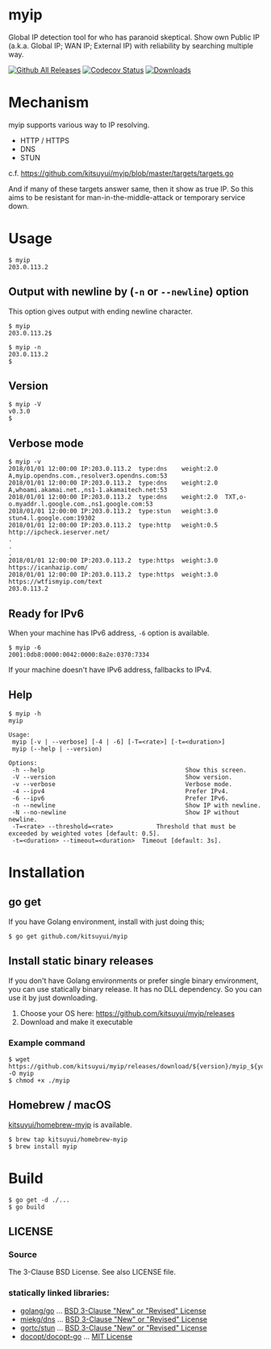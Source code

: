 # myip

Global IP detection tool for who has paranoid skeptical.
Show own Public IP (a.k.a. Global IP; WAN IP; External IP) with reliability by searching multiple way.

[![Github All Releases](https://img.shields.io/github/downloads/kitsuyui/scraper/total.svg)](https://github.com/kitsuyui/scraper/releases/latest)
[![Codecov Status](https://img.shields.io/codecov/c/github/kitsuyui/myip.svg)](https://codecov.io/github/kitsuyui/myip/)
[![Downloads](https://img.shields.io/github/downloads/kitsuyui/myip/total.svg)](https://github.com/kitsuyui/myip/releases/latest)

# Mechanism

myip supports various way to IP resolving.

- HTTP / HTTPS
- DNS
- STUN

c.f. https://github.com/kitsuyui/myip/blob/master/targets/targets.go

And if many of these targets answer same, then it show as true IP.
So this aims to be resistant for man-in-the-middle-attack or temporary service down.

# Usage

```console
$ myip
203.0.113.2
```

## Output with newline by (`-n` or `--newline`) option

This option gives output with ending newline character.

```console
$ myip
203.0.113.2$
```

```console
$ myip -n
203.0.113.2
$
```

## Version

```console
$ myip -V
v0.3.0
$
```

## Verbose mode

```console
$ myip -v
2018/01/01 12:00:00 IP:203.0.113.2	type:dns	weight:2.0	A,myip.opendns.com.,resolver3.opendns.com:53
2018/01/01 12:00:00 IP:203.0.113.2	type:dns	weight:2.0	A,whoami.akamai.net.,ns1-1.akamaitech.net:53
2018/01/01 12:00:00 IP:203.0.113.2	type:dns	weight:2.0	TXT,o-o.myaddr.l.google.com.,ns1.google.com:53
2018/01/01 12:00:00 IP:203.0.113.2	type:stun	weight:3.0	stun4.l.google.com:19302
2018/01/01 12:00:00 IP:203.0.113.2	type:http	weight:0.5	http://ipcheck.ieserver.net/
.
.
.
2018/01/01 12:00:00 IP:203.0.113.2	type:https	weight:3.0	https://icanhazip.com/
2018/01/01 12:00:00 IP:203.0.113.2	type:https	weight:3.0	https://wtfismyip.com/text
203.0.113.2
```

## Ready for IPv6

When your machine has IPv6 address, `-6` option is available.

```console
$ myip -6
2001:0db8:0000:0042:0000:8a2e:0370:7334
```

If your machine doesn't have IPv6 address, fallbacks to IPv4.

## Help

```
$ myip -h
myip

Usage:
 myip [-v | --verbose] [-4 | -6] [-T=<rate>] [-t=<duration>]
 myip (--help | --version)

Options:
 -h --help               						 Show this screen.
 -V --version            						 Show version.
 -v --verbose            						 Verbose mode.
 -4 --ipv4               						 Prefer IPv4.
 -6 --ipv6               						 Prefer IPv6.
 -n --newline            						 Show IP with newline.
 -N --no-newline         						 Show IP without newline.
 -T=<rate> --threshold=<rate>  			 Threshold that must be exceeded by weighted votes [default: 0.5].
 -t=<duration> --timeout=<duration>  Timeout [default: 3s].
```

# Installation

## go get

If you have Golang environment, install with just doing this;

```console
$ go get github.com/kitsuyui/myip
```

## Install static binary releases

If you don't have Golang environments or prefer single binary environment, you can use statically binary release.
It has no DLL dependency. So you can use it by just downloading.

1. Choose your OS here: https://github.com/kitsuyui/myip/releases
2. Download and make it executable

### Example command

```console
$ wget https://github.com/kitsuyui/myip/releases/download/${version}/myip_${your_os} -O myip
$ chmod +x ./myip
```

## Homebrew / macOS

[kitsuyui/homebrew-myip](https://github.com/kitsuyui/homebrew-myip) is available.

```console
$ brew tap kitsuyui/homebrew-myip
$ brew install myip
```

# Build

```console
$ go get -d ./...
$ go build
```

## LICENSE

### Source

The 3-Clause BSD License. See also LICENSE file.

### statically linked libraries:

- [golang/go](https://github.com/golang/go/) ... [BSD 3-Clause "New" or "Revised" License](https://github.com/golang/go/blob/master/LICENSE)
- [miekg/dns](https://github.com/miekg/dns) ... [BSD 3-Clause "New" or "Revised" License](https://github.com/miekg/dns/blob/master/LICENSE)
- [gortc/stun](https://github.com/gortc/stun) ... [BSD 3-Clause "New" or "Revised" License](https://github.com/gortc/stun/blob/master/LICENSE)
- [docopt/docopt-go](https://github.com/docopt/docopt.go) ... [MIT License](https://github.com/docopt/docopt.go/blob/master/LICENSE)
